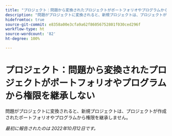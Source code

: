 ```yaml
---
title: "プロジェクト：問題から変換されたプロジェクトがポートフォリオやプログラムから権限を継承しない"
description: "問題がプロジェクトに変換されると、新規プロジェクトは、プロジェクトが作成されたポートフォリオやプログラムから権限を継承しません。"
hidefromtoc: true
source-git-commit: e8358a00e3cfa9a62f86056752801f030ced296f
workflow-type: ht
source-wordcount: '82'
ht-degree: 100%

---
```



# プロジェクト：問題から変換されたプロジェクトがポートフォリオやプログラムから権限を継承しない

問題がプロジェクトに変換されると、新規プロジェクトは、プロジェクトが作成されたポートフォリオやプログラムから権限を継承しません。

_最初に報告されたのは 2022年10月12日です。_

